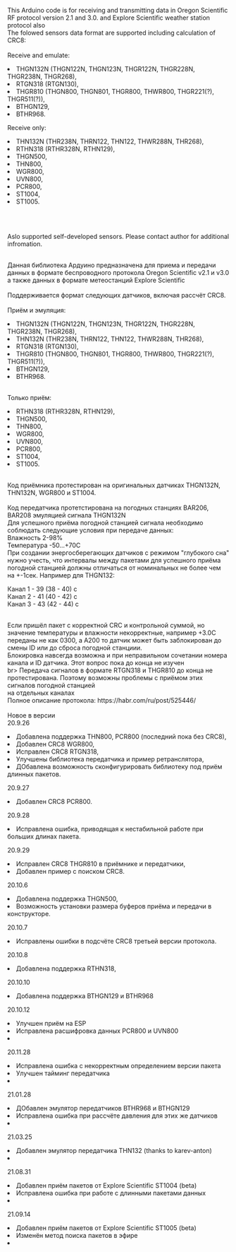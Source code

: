 This Arduino code is for receiving and transmitting data in Oregon Scientific RF protocol version 2.1 and 3.0. and Explore Scientific weather station protocol also<br>
The folowed sensors data format are supported including calculation of CRC8:<br>
<br>
Receive and emulate:<br>
<dl>
<li>THGN132N (THGN122N, THGN123N, THGR122N, THGR228N, THGR238N, THGR268),</li>
<li>RTGN318 (RTGN130),</li>
<li>THGR810 (THGN800, THGN801, THGR800, THWR800, THGR221(?), THGR511(?)),</li>
<li>BTHGN129,</li>
<li>BTHR968.</li>
</dl>
Receive only:<br>
<dl>
<li>THN132N (THR238N, THRN122, THN122, THWR288N, THR268),</li>
<li>RTHN318 (RTHR328N, RTHN129),</li>
<li>THGN500,</li>
<li>THN800,</li>
<li>WGR800,</li>
<li>UVN800,</li>
<li>PCR800,</li>
<li>ST1004,</li>
<li>ST1005.</li>
</dl>
</list>
<br><br>

Aslo supported self-developed sensors. Please contact author for additional infromation.<br>

<br>
Данная библиотека Ардуино предназначена для приема и передачи данных в формате беспроводного протокола Oregon Scientific v2.1 и v3.0 а также данных в формате метеостанций Explore Scientific<br>
<br>
Поддерживается формат следующих датчиков, включая рассчёт CRC8.<br>
<br>
Приём и эмуляция:<br>
<dl>
<li>THGN132N (THGN122N, THGN123N, THGR122N, THGR228N, THGR238N, THGR268),</li>
<li>THN132N (THR238N, THRN122, THN122, THWR288N, THR268),</li>
<li>RTGN318 (RTGN130),</li>
<li>THGR810 (THGN800, THGN801, THGR800, THWR800, THGR221(?), THGR511(?)),</li>
<li>BTHGN129,</li>
<li>BTHR968.</li>
</dl>
<br>
Только приём:<br>
<dl>
<li>RTHN318 (RTHR328N, RTHN129),</li>
<li>THGN500,</li>
<li>THN800,</li>
<li>WGR800,</li>
<li>UVN800,</li>
<li>PCR800,</li>
<li>ST1004,</li>
<li>ST1005.</li>
</dl>
<br>
Код приёмника протестирован на оригинальных датчиках THGN132N, THN132N, WGR800 и ST1004.<br>
<br>
Код передатчика протетстирована на погодных станциях BAR206, BAR208 эмуляцией сигнала THGN132N<br>
Для успешного приёма погодной станцией сигнала необходимо соблюдать следующие условия при передаче данных:<br>
Влажность 2-98%<br>
Температура -50...+70С<br>
При создании энергосберегающих датчиков с режимом "глубокого сна" нужно учесть, что интервалы между пакетами для успешного приёма погодной станцией 
должны отличаться от номинальных не более чем на +-1сек. Например для THGN132:<br>
<dl>
Канал 1 - 39 (38 - 40) c <br>
Канал 2 - 41 (40 - 42) c<br>
Канал 3 - 43 (42 - 44) c<br>
</dl>
<br>
Если пришёл пакет с корректной CRC и контрольной суммой, но значение температуры и влажности некорректные, например +3.0С переданы не как 0300, а A200
то датчик может быть заблокирован до смены ID или до сброса погодной станциии.<br>
Блокировка навсегда возможна и при неправильном сочетании номера канала и ID датчика. Этот вопрос пока до конца не изучен<br>
br>
Передача сигналов в формате RTGN318 и THGR810 до конца не протестирована. Поэтому возможны проблемы с приёмом этих сигналов погодной станцией<br>
на отдельных каналах<br>
Полное описание протокола: <href>https://habr.com/ru/post/525446/</href><br><br>
Новое в версии<br>
20.9.26 <br>
<dl>
<li>Добавлена поддержка THN800, PCR800 (последний пока без CRC8),</li>
<li>Добавлен CRC8 WGR800,</li>
<li>Исправлен CRC8 RTGN318,</li>
<li>Улучшены библиотека передатчика и пример ретранслятора,</li>
<li>ДОбавлена возможность сконфигурировать библиотеку под приём длинных пакетов.</li>
</dl>
20.9.27 <br>
<dl>
<li>Добавлен CRC8 PCR800.</li>
</dl>
20.9.28 <br>
<dl>
<li>Исправлена ошибка, приводящая к нестабильной работе при больших длинах пакета.</li>
</dl>
20.9.29 <br>
<dl>
<li>Исправлен CRC8 THGR810 в приёмнике и передатчики,</li>
<li>Добавлен пример с поиском CRC8.</li>
</dl>
20.10.6 <br>
<dl>
<li>Добавлена поддержка THGN500,</li>
<li>Возможность установки размера буферов приёма и передачи в конструкторе.</li>
</dl>
20.10.7 <br>
<dl>
<li>Исправлены ошибки в подсчёте CRC8 третьей версии протокола.</li>
</dl>
20.10.8 <br>
<dl>
<li>Добавлена поддержка RTHN318,</li>
</dl>
20.10.10 <br>
<dl>
<li>Добавлена поддержка BTHGN129 и BTHR968</li>
</dl>
20.10.12 <br>
<dl>
<li>Улучшен приём на ESP</li>
<li>Исправлена расшифровка данных PCR800 и UVN800</li>
<li></li>
</dl>
20.11.28<br>
<dl>
<li>Исправлена ошибка с некорректным определением версии пакета</li>
<li>Улучшен тайминг передатчика</li>
<li></li>
</dl>
21.01.28<br>
<dl>
<li>ДОбавлен эмулятор передатчиков BTHR968 и BTHGN129</li>
<li>Исправлена ошибка при рассчёте давления для этих же датчиков</li>
<li></li>
</dl>
21.03.25<br>
<dl>
<li>Добавлен эмулятор передатчика THN132 (thanks to karev-anton)</li>
<li></li>
</dl>
21.08.31<br>
<dl>
<li>Добавлен приём пакетов от Explore Scientific ST1004 (beta)</li>
<li>Исправлена ошибка при работе с длинными пакетами данных</li>
<li></li>
</dl>
21.09.14<br>
<dl>
<li>Добавлен приём пакетов от Explore Scientific ST1005 (beta)</li>
<li>Изменён метод поиска пакетов в эфире</li>
<li></li>
</dl>
